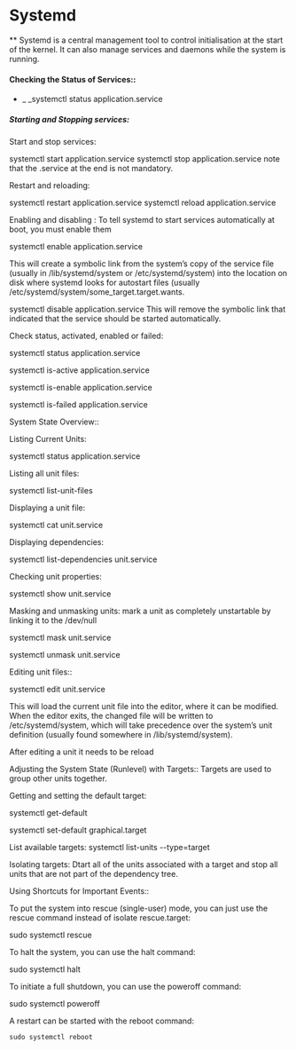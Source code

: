 # Systemd 
** Systemd is a central management tool to control initialisation at the start of the kernel. It can also manage services and daemons while the system is running.


#### Checking the Status of Services::
- _ _systemctl status application.service


##### Starting and Stopping services:

Start and stop services:

systemctl start application.service
systemctl stop application.service		note that the .service at the end is not mandatory.


Restart and reloading:

systemctl restart application.service
systemctl reload application.service


Enabling and disabling : To tell systemd to start services automatically at boot, you must enable them

systemctl enable application.service 

This will create a symbolic link from the system’s copy of the service file (usually in /lib/systemd/system or /etc/systemd/system) into the location on disk where systemd looks for autostart files (usually /etc/systemd/system/some_target.target.wants.

systemctl disable application.service
This will remove the symbolic link that indicated that the service should be started automatically.

Check status, activated, enabled or failed:

systemctl status application.service

systemctl is-active application.service

systemctl is-enable application.service

systemctl is-failed application.service


System State Overview::

Listing Current Units:

systemctl status application.service


Listing all unit files:

systemctl list-unit-files

Displaying a unit file:

systemctl cat unit.service

Displaying dependencies:

systemctl list-dependencies unit.service


Checking unit properties:

systemctl show unit.service

Masking and unmasking units: mark a unit as completely unstartable by linking it to the /dev/null

systemctl mask unit.service

systemctl unmask unit.service


Editing unit files::

systemctl edit unit.service

This will load the current unit file into the editor, where it can be modified. When the editor exits, the changed file will be written to /etc/systemd/system, which will take precedence over the system’s unit definition (usually found somewhere in /lib/systemd/system).

After editing a unit it needs to be reload

Adjusting the System State (Runlevel) with Targets::
Targets are used to group other units together. 



Getting and setting the default target:

systemctl get-default

systemctl set-default graphical.target

List available targets:
systemctl list-units --type=target

Isolating targets: Dtart all of the units associated with a target and stop all units that are not part of the dependency tree. 


Using Shortcuts for Important Events::

To put the system into rescue (single-user) mode, you can just use the rescue command instead of isolate rescue.target:

 sudo systemctl rescue

To halt the system, you can use the halt command:

sudo systemctl halt

 

To initiate a full shutdown, you can use the poweroff command:

sudo systemctl poweroff

A restart can be started with the reboot command:

    sudo systemctl reboot




